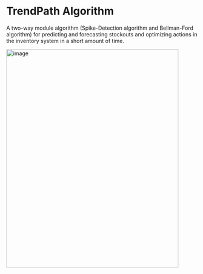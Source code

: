 # TrendPath Algorithm

A two-way module algorithm (Spike-Detection algorithm and Bellman-Ford algorithm) for predicting and forecasting stockouts and optimizing actions in the inventory system in a short amount of time. 

<img width="454" height="576" alt="image" src="https://github.com/user-attachments/assets/93ad3b06-97ba-448c-abd8-bfcde490c884" />


